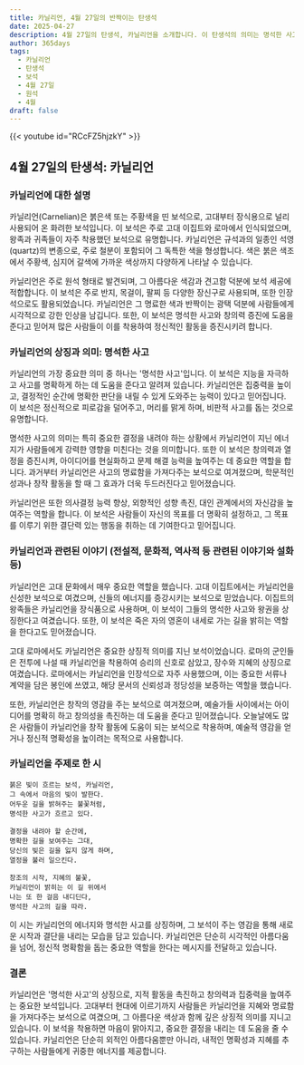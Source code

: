 ```yaml
---
title: 카닐리언, 4월 27일의 반짝이는 탄생석
date: 2025-04-27
description: 4월 27일의 탄생석, 카닐리언을 소개합니다. 이 탄생석의 의미는 명석한 사고입니다. 하루를 더 특별하게 느끼게 해줄 이 보석이 지닌 이야기들을 알아보세요.
author: 365days
tags:
  - 카닐리언
  - 탄생석
  - 보석
  - 4월 27일
  - 원석
  - 4월
draft: false
---
```


{{< youtube id="RCcFZ5hjzkY" >}}

## 4월 27일의 탄생석: 카닐리언

### 카닐리언에 대한 설명

카닐리언(Carnelian)은 붉은색 또는 주황색을 띤 보석으로, 고대부터 장식용으로 널리 사용되어 온 화려한 보석입니다. 이 보석은 주로 고대 이집트와 로마에서 인식되었으며, 왕족과 귀족들이 자주 착용했던 보석으로 유명합니다. 카닐리언은 규석과의 일종인 석영(quartz)의 변종으로, 주로 철분이 포함되어 그 독특한 색을 형성합니다. 색은 붉은 색조에서 주황색, 심지어 갈색에 가까운 색상까지 다양하게 나타날 수 있습니다.

카닐리언은 주로 원석 형태로 발견되며, 그 아름다운 색감과 견고함 덕분에 보석 세공에 적합합니다. 이 보석은 주로 반지, 목걸이, 팔찌 등 다양한 장신구로 사용되며, 또한 인장석으로도 활용되었습니다. 카닐리언은 그 명료한 색과 반짝이는 광택 덕분에 사람들에게 시각적으로 강한 인상을 남깁니다. 또한, 이 보석은 명석한 사고와 창의력 증진에 도움을 준다고 믿어져 많은 사람들이 이를 착용하여 정신적인 활동을 증진시키려 합니다.

### 카닐리언의 상징과 의미: 명석한 사고

카닐리언의 가장 중요한 의미 중 하나는 '명석한 사고'입니다. 이 보석은 지능을 자극하고 사고를 명확하게 하는 데 도움을 준다고 알려져 있습니다. 카닐리언은 집중력을 높이고, 결정적인 순간에 명확한 판단을 내릴 수 있게 도와주는 능력이 있다고 믿어집니다. 이 보석은 정신적으로 피로감을 덜어주고, 머리를 맑게 하며, 비판적 사고를 돕는 것으로 유명합니다.

명석한 사고의 의미는 특히 중요한 결정을 내려야 하는 상황에서 카닐리언이 지닌 에너지가 사람들에게 강력한 영향을 미친다는 것을 의미합니다. 또한 이 보석은 창의력과 열정을 증진시켜, 아이디어를 현실화하고 문제 해결 능력을 높여주는 데 중요한 역할을 합니다. 과거부터 카닐리언은 사고의 명료함을 가져다주는 보석으로 여겨졌으며, 학문적인 성과나 창작 활동을 할 때 그 효과가 더욱 두드러진다고 믿어졌습니다.

카닐리언은 또한 의사결정 능력 향상, 외향적인 성향 촉진, 대인 관계에서의 자신감을 높여주는 역할을 합니다. 이 보석은 사람들이 자신의 목표를 더 명확히 설정하고, 그 목표를 이루기 위한 결단력 있는 행동을 취하는 데 기여한다고 믿어집니다.

### 카닐리언과 관련된 이야기 (전설적, 문화적, 역사적 등 관련된 이야기와 설화 등)

카닐리언은 고대 문화에서 매우 중요한 역할을 했습니다. 고대 이집트에서는 카닐리언을 신성한 보석으로 여겼으며, 신들의 에너지를 증강시키는 보석으로 믿었습니다. 이집트의 왕족들은 카닐리언을 장식품으로 사용하며, 이 보석이 그들의 명석한 사고와 왕권을 상징한다고 여겼습니다. 또한, 이 보석은 죽은 자의 영혼이 내세로 가는 길을 밝히는 역할을 한다고도 믿어졌습니다.

고대 로마에서도 카닐리언은 중요한 상징적 의미를 지닌 보석이었습니다. 로마의 군인들은 전투에 나설 때 카닐리언을 착용하여 승리의 신호로 삼았고, 장수와 지혜의 상징으로 여겼습니다. 로마에서는 카닐리언을 인장석으로 자주 사용했으며, 이는 중요한 서류나 계약을 담은 봉인에 쓰였고, 해당 문서의 신뢰성과 정당성을 보증하는 역할을 했습니다.

또한, 카닐리언은 창작의 영감을 주는 보석으로 여겨졌으며, 예술가들 사이에서는 아이디어를 명확히 하고 창의성을 촉진하는 데 도움을 준다고 믿어졌습니다. 오늘날에도 많은 사람들이 카닐리언을 창작 활동에 도움이 되는 보석으로 착용하며, 예술적 영감을 얻거나 정신적 명확성을 높이려는 목적으로 사용합니다.

### 카닐리언을 주제로 한 시

```
붉은 빛이 흐르는 보석, 카닐리언,
그 속에서 마음의 빛이 발한다.
어두운 길을 밝혀주는 불꽃처럼,
명석한 사고가 흐르고 있다.

결정을 내려야 할 순간에,
명확한 길을 보여주는 그대,
당신의 빛은 길을 잃지 않게 하며,
열정을 불러 일으킨다.

창조의 시작, 지혜의 불꽃,
카닐리언이 밝히는 이 길 위에서
나는 또 한 걸음 내디딘다,
명석한 사고의 길을 따라.
```

이 시는 카닐리언의 에너지와 명석한 사고를 상징하며, 그 보석이 주는 영감을 통해 새로운 시작과 결단을 내리는 모습을 담고 있습니다. 카닐리언은 단순히 시각적인 아름다움을 넘어, 정신적 명확함을 돕는 중요한 역할을 한다는 메시지를 전달하고 있습니다.

### 결론

카닐리언은 '명석한 사고'의 상징으로, 지적 활동을 촉진하고 창의력과 집중력을 높여주는 중요한 보석입니다. 고대부터 현대에 이르기까지 사람들은 카닐리언을 지혜와 명료함을 가져다주는 보석으로 여겼으며, 그 아름다운 색상과 함께 깊은 상징적 의미를 지니고 있습니다. 이 보석을 착용하면 마음이 맑아지고, 중요한 결정을 내리는 데 도움을 줄 수 있습니다. 카닐리언은 단순히 외적인 아름다움뿐만 아니라, 내적인 명확성과 지혜를 추구하는 사람들에게 귀중한 에너지를 제공합니다.